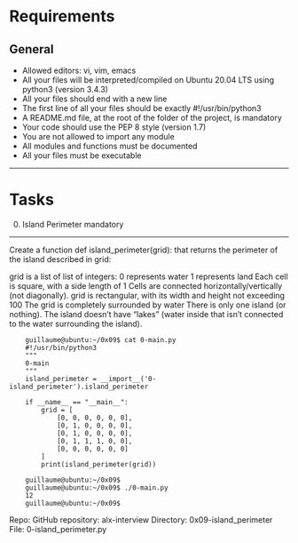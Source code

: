 # Requirements
## General

- Allowed editors: vi, vim, emacs
- All your files will be interpreted/compiled on Ubuntu 20.04 LTS using python3 (version 3.4.3)
- All your files should end with a new line
- The first line of all your files should be exactly #!/usr/bin/python3
- A README.md file, at the root of the folder of the project, is mandatory
- Your code should use the PEP 8 style (version 1.7)
- You are not allowed to import any module
- All modules and functions must be documented
- All your files must be executable
-----------------------------------------------------------------------------------------
# Tasks
0. Island Perimeter
mandatory
-----------------------------------------------------------------------------------------------
Create a function def island_perimeter(grid): that returns the perimeter of the island described in grid:

grid is a list of list of integers:
0 represents water
1 represents land
Each cell is square, with a side length of 1
Cells are connected horizontally/vertically (not diagonally).
grid is rectangular, with its width and height not exceeding 100
The grid is completely surrounded by water
There is only one island (or nothing).
The island doesn’t have “lakes” (water inside that isn’t connected to the water surrounding the island).

        guillaume@ubuntu:~/0x09$ cat 0-main.py
        #!/usr/bin/python3
        """
        0-main
        """
        island_perimeter = __import__('0-island_perimeter').island_perimeter

        if __name__ == "__main__":
            grid = [
                [0, 0, 0, 0, 0, 0],
                [0, 1, 0, 0, 0, 0],
                [0, 1, 0, 0, 0, 0],
                [0, 1, 1, 1, 0, 0],
                [0, 0, 0, 0, 0, 0]
            ]
            print(island_perimeter(grid))

        guillaume@ubuntu:~/0x09$ 
        guillaume@ubuntu:~/0x09$ ./0-main.py
        12
        guillaume@ubuntu:~/0x09$ 

Repo:
GitHub repository: alx-interview
Directory: 0x09-island_perimeter
File: 0-island_perimeter.py